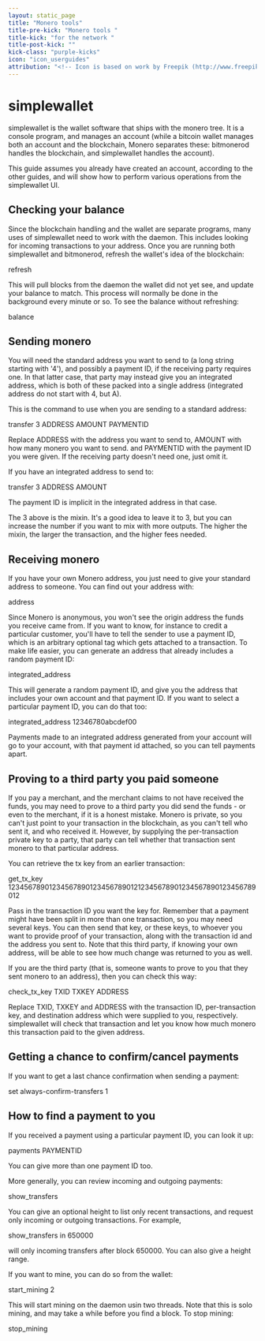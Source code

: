 ```yaml
---
layout: static_page
title: "Monero tools"
title-pre-kick: "Monero tools "
title-kick: "for the network "
title-post-kick: ""
kick-class: "purple-kicks"
icon: "icon_userguides"
attribution: "<!-- Icon is based on work by Freepik (http://www.freepik.com) and is licensed under Creative Commons BY 3.0 -->"
---
```

# simplewallet

simplewallet is the wallet software that ships with the monero tree. It is a console program,
and manages an account (while a bitcoin wallet manages both an account and the blockchain,
Monero separates these: bitmonerod handles the blockchain, and simplewallet handles the account).

This guide assumes you already have created an account, according to the other guides, and
will show how to perform various operations from the simplewallet UI.


## Checking your balance

Since the blockchain handling and the wallet are separate programs, many uses of simplewallet
need to work with the daemon. This includes looking for incoming transactions to your address.
Once you are running both simplewallet and bitmonerod, refresh the wallet's idea of the blockchain:

  refresh

This will pull blocks from the daemon the wallet did not yet see, and update your balance
to match. This process will normally be done in the background every minute or so. To see the
balance without refreshing:

  balance


## Sending monero

You will need the standard address you want to send to (a long string starting with '4'), and
possibly a payment ID, if the receiving party requires one. In that latter case, that party
may instead give you an integrated address, which is both of these packed into a single address
(integrated address do not start with 4, but A).

This is the command to use when you are sending to a standard address:

  transfer 3 ADDRESS AMOUNT PAYMENTID

Replace ADDRESS with the address you want to send to, AMOUNT with how many monero you want to send.
and PAYMENTID with the payment ID you were given. If the receiving party doesn't need one, just
omit it.

If you have an integrated address to send to:

  transfer 3 ADDRESS AMOUNT

The payment ID is implicit in the integrated address in that case.

The 3 above is the mixin. It's a good idea to leave it to 3, but you can increase the number if
you want to mix with more outputs. The higher the mixin, the larger the transaction, and the
higher fees needed.


## Receiving monero

If you have your own Monero address, you just need to give your standard address to someone.
You can find out your address with:

  address

Since Monero is anonymous, you won't see the origin address the funds you receive came from. If you
want to know, for instance to credit a particular customer, you'll have to tell the sender to use
a payment ID, which is an arbitrary optional tag which gets attached to a transaction. To make life
easier, you can generate an address that already includes a random payment ID:

  integrated_address

This will generate a random payment ID, and give you the address that includes your own account
and that payment ID. If you want to select a particular payment ID, you can do that too:

  integrated_address 12346780abcdef00

Payments made to an integrated address generated from your account will go to your account,
with that payment id attached, so you can tell payments apart.


## Proving to a third party you paid someone

If you pay a merchant, and the merchant claims to not have received the funds, you may need
to prove to a third party you did send the funds - or even to the merchant, if it is a honest
mistake. Monero is private, so you can't just point to your transaction in the blockchain,
as you can't tell who sent it, and who received it. However, by supplying the per-transaction
private key to a party, that party can tell whether that transaction sent monero to that
particular address.

You can retrieve the tx key from an earlier transaction:

  get_tx_key 1234567890123456789012345678901212345678901234567890123456789012

Pass in the transaction ID you want the key for. Remember that a payment might have been
split in more than one transaction, so you may need several keys. You can then send that key,
or these keys, to whoever you want to provide proof of your transaction, along with the
transaction id and the address you sent to. Note that this third party, if knowing your
own address, will be able to see how much change was returned to you as well.

If you are the third party (that is, someone wants to prove to you that they sent monero
to an address), then you can check this way:

  check_tx_key TXID TXKEY ADDRESS

Replace TXID, TXKEY and ADDRESS with the transaction ID, per-transaction key, and destination
address which were supplied to you, respectively. simplewallet will check that transaction
and let you know how much monero this transaction paid to the given address.


## Getting a chance to confirm/cancel payments

If you want to get a last chance confirmation when sending a payment:

  set always-confirm-transfers 1


## How to find a payment to you

If you received a payment using a particular payment ID, you can look it up:

  payments PAYMENTID

You can give more than one payment ID too.

More generally, you can review incoming and outgoing payments:

  show_transfers

You can give an optional height to list only recent transactions, and request
only incoming or outgoing transactions. For example,

  show_transfers in 650000

will only incoming transfers after block 650000. You can also give a height
range.

If you want to mine, you can do so from the wallet:

  start_mining 2

This will start mining on the daemon usin two threads. Note that this is solo mining,
and may take a while before you find a block. To stop mining:

  stop_mining

